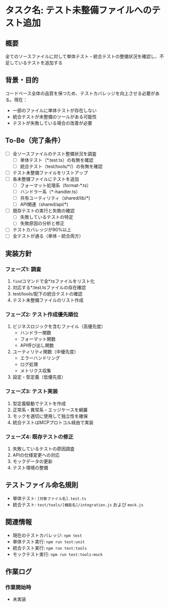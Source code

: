 # タスク名: テスト未整備ファイルへのテスト追加

## 概要
全てのソースファイルに対して単体テスト・統合テストの整備状況を確認し、不足しているテストを追加する

## 背景・目的
コードベース全体の品質を保つため、テストカバレッジを向上させる必要がある。現在：
- 一部のファイルに単体テストが存在しない
- 統合テストが未整備のツールがある可能性
- テストが失敗している場合の改善が必要

## To-Be（完了条件）
- [ ] 全ソースファイルのテスト整備状況を調査
  - [ ] 単体テスト（*.test.ts）の有無を確認
  - [ ] 統合テスト（test/tools/*/）の有無を確認
- [ ] テスト未整備ファイルをリストアップ
- [ ] 各未整備ファイルにテストを追加
  - [ ] フォーマット処理系（format-*.ts）
  - [ ] ハンドラー系（*-handler.ts）
  - [ ] 共有ユーティリティ（shared/lib/*)
  - [ ] API関連（shared/api/*)
- [ ] 既存テストの実行と失敗の確認
  - [ ] 失敗しているテストの特定
  - [ ] 失敗原因の分析と修正
- [ ] テストカバレッジが90%以上
- [ ] 全テストが通る（単体・統合両方）

## 実装方針
### フェーズ1: 調査
1. `find`コマンドで全*.tsファイルをリスト化
2. 対応する*.test.tsファイルの存在確認
3. test/tools/配下の統合テストの確認
4. テスト未整備ファイルのリスト作成

### フェーズ2: テスト作成優先順位
1. ビジネスロジックを含むファイル（高優先度）
   - ハンドラー関数
   - フォーマット関数
   - API呼び出し関数
2. ユーティリティ関数（中優先度）
   - エラーハンドリング
   - ログ処理
   - メトリクス収集
3. 設定・型定義（低優先度）

### フェーズ3: テスト実装
1. 型定義駆動でテストを作成
2. 正常系・異常系・エッジケースを網羅
3. モックを適切に使用して独立性を確保
4. 統合テストはMCPプロトコル経由で実装

### フェーズ4: 既存テストの修正
1. 失敗しているテストの原因調査
2. APIの仕様変更への対応
3. モックデータの更新
4. テスト環境の整備

## テストファイル命名規則
- 単体テスト: `[対象ファイル名].test.ts`
- 統合テスト: `test/tools/[機能名]/integration.js` および `mock.js`

## 関連情報
- 現在のテストカバレッジ: `npm test`
- 単体テスト実行: `npm run test:unit`
- 統合テスト実行: `npm run test:tools`
- モックテスト実行: `npm run test:tools:mock`

## 作業ログ
### 作業開始時
- 未実装